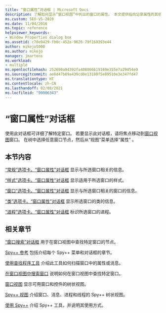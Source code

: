 ```yaml
---
title: “窗口属性”对话框 | Microsoft Docs
description: 了解如何显示“窗口视图”中列出的窗口的属性。 本文提供指向记录属性的其他文章的链接。
ms.custom: SEO-VS-2020
ms.date: 11/04/2016
ms.topic: reference
helpviewer_keywords:
- Window Properties dialog box
ms.assetid: c70e9429-fb0c-452a-9626-79f168393e44
author: mikejo5000
ms.author: mikejo
manager: jmartens
ms.workload:
- multiple
ms.openlocfilehash: 252690a94392fa408066619169e355e7a29454e9
ms.sourcegitcommit: ae6d47b09a439cd0e13180f5e89510e3e347fd47
ms.translationtype: HT
ms.contentlocale: zh-CN
ms.lasthandoff: 02/08/2021
ms.locfileid: "99906343"
---
```

# <a name="window-properties-dialog-box"></a>“窗口属性”对话框
使用此对话框可详细了解特定窗口。 若要显示此对话框，请将焦点移动到[窗口视图](../debugger/windows-view.md)窗口。 在树中选择任意窗口节点，然后从“视图”菜单选择“属性” 。

## <a name="in-this-section"></a>本节内容
 [“常规”选项卡。“窗口属性”对话框](../debugger/general-tab-window-properties-dialog-box.md) 显示与所选窗口相关的信息。

 [“样式”选项卡。“窗口属性”对话框](../debugger/styles-tab-window-properties-dialog-box.md) 显示适用于所选窗口的样式。

 [“窗口”选项卡。“窗口属性”对话框](../debugger/windows-tab-window-properties-dialog-box.md) 显示与所选窗口相关的窗口的信息。

 [“类”选项卡。“窗口属性”对话框](../debugger/class-tab-window-properties-dialog-box.md) 显示所选窗口的类的信息。

 [“进程”选项卡。“窗口属性”对话框](../debugger/process-tab-window-properties-dialog-box.md) 标识所选窗口的进程。

## <a name="related-sections"></a>相关章节
 [“窗口搜索”对话框](../debugger/window-search-dialog-box.md) 用于在窗口视图中查找特定窗口的节点。

 [Spy++ 参考](../debugger/spy-increment-reference.md) 包括介绍每个 Spy++ 菜单和对话框的章节。

 [使用查找程序工具](../debugger/how-to-use-the-finder-tool.md) 介绍此工具如何扫描窗口中的属性或消息。

 [在窗口视图中搜索窗口](../debugger/how-to-search-for-a-window-in-windows-view.md) 说明如何在窗口视图中查找特定窗口。

 [窗口视图](../debugger/windows-view.md) 显示可用窗口和控件的树状视图。

 [Spy++ 视图](../debugger/spy-increment-views.md) 介绍窗口、消息、进程和线程的 Spy++ 树状视图。

 [使用 Spy++](../debugger/using-spy-increment.md) 介绍 Spy++ 工具，并说明其使用方式。